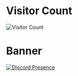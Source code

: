 

# Visitor Count
![Visitor Count](https://profile-counter.glitch.me/img0/count.svg)
<br />
# Banner
[![Discord Presence](https://lanyard.cnrad.dev/api/977277235591516271)](https://discord.com/users/977277235591516271)
